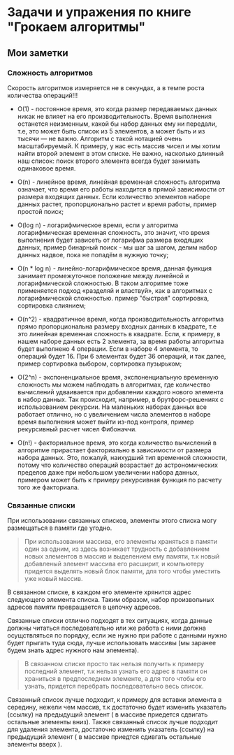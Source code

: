 # Задачи и упражения по книге "Грокаем алгоритмы"

## Мои заметки

### Сложность алгоритмов

Скорость алгоритмов измеряется не в секундах, а в темпе роста количества операций!!!

- O(1) - постоянное время, это когда размер передаваемых данных никак не влияет на его производительность. Время выполнения останется неизменным, какой бы набор данных ему ни передали, т.е, это может быть список из 5 элементов, а может быть и из тысячи — не важно. Алгоритм с такой нотацией очень масштабируемый. К примеру, у нас есть массив чисел и мы хотим найти второй элемент в этом списке. Не важно, насколько длинный наш список: поиск второго элемента всегда будет занимать одинаковое время.

- O(n) - линейное время, линейная временная сложность алгоритма означает, что время его работы находится в прямой зависимости от размера входящих данных. Если количество элементов наборе данных растет, пропорционально растет и время работы, пример простой поиск;

- O(log n) - логарифмическое время, если у алгоритма логарифмическая временная сложность, это значит, что время выполнения будет зависеть от логарифма размера входящих данных, пример бинарный поиск - мы шаг за шагом, делим набор данных надвое, пока не попадём в нужную точку;

- O(n * log n) - линейно-логарифмическое время, данная функция занимает промежуточное положение между линейной и логарифмической сложностью. В таком алгоритме тоже применяется подход «разделяй и властвуй», как в алгоритмах с логарифмической сложностью. пример "быстрая" сортировка, сортировка слиянием;

- O(n^2) - квадратичное время, когда производительность алгоритма прямо пропорциональна размеру входных данных в квадрате, т.е это линейная временная сложность в квадрате. Если, к примеру, в нашем наборе данных есть 2 элемента, за время работы алгоритма будет выполнено 4 операции. Если в наборе 4 элемента, то операций будет 16. При 6 элементах будет 36 операций, и так далее, пример сортировка выбором, сортировка пузырьком;

- O(2^n) - экспоненциальное время, экспоненциальную временную сложность мы можем наблюдать в алгоритмах, где количество вычислений удваивается при добавлении каждого нового элемента в набор данных. Так происходит, например, в брутфорс-решениях с использованием рекурсии. На маленьких наборах данных все работает отлично, но с увеличением числа элементов в наборе время выполнения может выйти из-под контроля, пример рекурсивный расчет чисел Фибоначчи.

- O(n!) - факториальное время, это когда количество вычислений в алгоритме прирастает факториально в зависимости от размера набора данных. Это, пожалуй, наихудший тип временной сложности, потому что количество операций возрастает до астрономических пределов даже при небольшом увеличении набора данных, примером может быть к примеру рекурсивная функция по расчету того же факториала.

### Связанные списки

При использовании связанных списков, элементы этого списка могу размещаться в памяти где угодно.

> При использовании массива, его элементы храняться в памяти один за одним, из здесь возникает трудность
> с добавлением новых элементов в массив и выделением ему памяти, т.к новый добавленый элемент массива его 
> расширит, и компьютеру придется выделять новый блок памяти, для того чтобы уместить уже новый массив. 

В связанном списке, в каждом его элементе хрянится адрес следующего элемента списка. Таким образом,
набор произвольных адресов памяти превращается в цепочку адресов.

Связанные списки отлично подходят в тех ситуациях, когда данные должны читаться последовательно или же работа
с ними должна осущствляться по порядку, если же нужно при работе с данными нужно будет прыгать туда сюда, лучше использовать
массивы (мы заранее будем знать адрес нужного нам элемента).

> В связанном списке просто так нельзя получить к примеру последний элемент, т.к нельзя узнать его адрес в памяти
> он храниться в предпоследнем элементе, а для того чтобы его узнать, придется перебрать последовательно весь список.

Связанный список лучше подходит, к примеру для вставки элемента в середину, нежели чем массив, т.к достаточно будет
изменить указатель (ссылку) на предыдущий элемент ( в массиве приедется сдвигать остальные элементы вниз).
Также связанный список лучше подходит для удаления элемента, достаточно изменить указатель (ссылку) на предыдущий элемент
( в массиве приедтся сдивгать остальные элементы вверх ).
